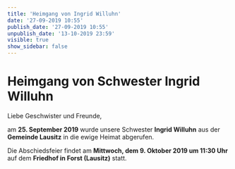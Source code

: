 ```yaml
---
title: 'Heimgang von Ingrid Willuhn'
date: '27-09-2019 10:55'
publish_date: '27-09-2019 10:55'
unpublish_date: '13-10-2019 23:59'
visible: true
show_sidebar: false
---
```


# Heimgang von Schwester Ingrid Willuhn

Liebe Geschwister und Freunde,

am **25. September 2019** wurde unsere Schwester **Ingrid Willuhn** aus der **Gemeinde Lausitz** in die ewige Heimat abgerufen.

Die Abschiedsfeier findet am **Mittwoch, dem 9. Oktober 2019 um 11:30 Uhr** auf dem **Friedhof in Forst (Lausitz)** statt.